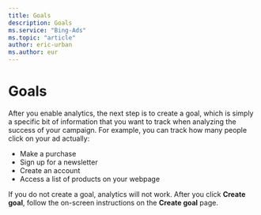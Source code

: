 ```yaml
---
title: Goals
description: Goals
ms.service: "Bing-Ads"
ms.topic: "article"
author: eric-urban
ms.author: eur
---
```


# Goals

After you enable analytics, the next step is to create a goal, which is simply a specific bit of information that you want to track when analyzing the success of your campaign. For example, you can track how many people click on your ad actually:

- Make a purchase
- Sign up for a newsletter
- Create an account
- Access a list of products on your webpage

If you do not create a goal, analytics will not work. After you click **Create goal**,  follow the on-screen instructions on the **Create goal** page.


